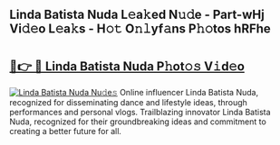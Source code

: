 ## Linda Batista Nuda L𝚎a𝚔ed N𝚞𝚍e - Part-wHj Vi𝚍𝚎o L𝚎a𝚔s - H𝚘𝚝 O𝚗𝚕yf𝚊ns P𝚑𝚘tos hRFhe

# <h2><a href="http://kfav23.oniu.top/?m=Linda+Batista+Nuda">🔗👉 🔴 Linda Batista Nuda P𝚑ot𝚘𝚜 V𝚒d𝚎o</a></h2>

[![Linda Batista Nuda Nu𝚍e𝚜](https://i.imgur.com/0qMVB7G.gif)](http://kfav23.oniu.top/?m=Linda+Batista+Nuda)
Online influencer Linda Batista Nuda, recognized for disseminating dance and lifestyle ideas, through performances and personal vlogs. Trailblazing innovator Linda Batista Nuda, recognized for their groundbreaking ideas and commitment to creating a better future for all.  

